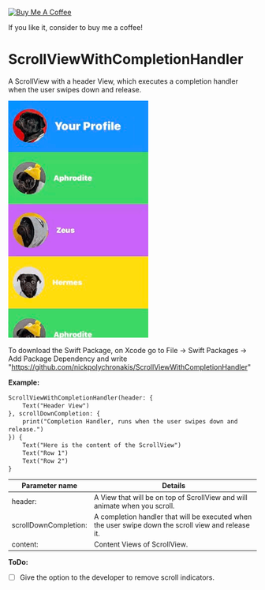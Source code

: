 <a href="https://www.buymeacoffee.com/NickPolychronakis" target="_blank"><img src="https://cdn.buymeacoffee.com/buttons/default-orange.png" alt="Buy Me A Coffee" style="height: 51px !important;width: 217px !important;" ></a>

If you like it, consider to buy me a coffee!

# ScrollViewWithCompletionHandler

A ScrollView with a header View, which executes a completion handler when the user swipes down and release.

![Example gif](Example.gif)


To download the Swift Package, on Xcode go to File -> Swift Packages -> Add Package Dependency and write "https://github.com/nickpolychronakis/ScrollViewWithCompletionHandler"

**Example:**

```
ScrollViewWithCompletionHandler(header: {
    Text("Header View")
}, scrollDownCompletion: {
    print("Completion Handler, runs when the user swipes down and release.")
}) {
    Text("Here is the content of the ScrollView")
    Text("Row 1")
    Text("Row 2")
}
```

Parameter name | Details
---------------|---------
header: | A View that will be on top of ScrollView and will animate when you scroll.
scrollDownCompletion: | A completion handler that will be executed when the user swipe down the scroll view and release it.
content: | Content Views of ScrollView.
    

**ToDo:**
- [ ] Give the option to the developer to remove scroll indicators.
